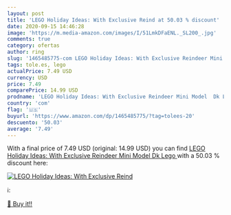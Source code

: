 ```yaml
---
layout: post
title: 'LEGO Holiday Ideas: With Exclusive Reind at 50.03 % discount'
date: 2020-09-15 14:46:28
image: 'https://m.media-amazon.com/images/I/51LmkDFaENL._SL200_.jpg'
comments: true
category: ofertas
author: ring
slug: '1465485775-com LEGO Holiday Ideas: With Exclusive Reindeer Mini Model Dk...'
tags: tole.es, lego
actualPrice: 7.49 USD
currency: USD
price: 7.49
comparePrice: 14.99 USD
prodname: 'LEGO Holiday Ideas: With Exclusive Reindeer Mini Model  Dk Lego '
country: 'com'
flag: '🇺🇸'
buyurl: 'https://www.amazon.com/dp/1465485775/?tag=tolees-20'
descuento: '50.03'
average: '7.49'
---
```


With a final price of 7.49 USD (original: 14.99 USD) you can find [LEGO Holiday Ideas: With Exclusive Reindeer Mini Model  Dk Lego ](https://www.amazon.com/dp/1465485775/?tag=tolees-20) with a  50.03 % discount here:

[![LEGO Holiday Ideas: With Exclusive Reind](https://m.media-amazon.com/images/I/51LmkDFaENL._SL200_.jpg)](https://www.amazon.com/dp/1465485775/?tag=tolees-20)

ℹ️:


[🛒 Buy it!!](https://www.amazon.com/dp/1465485775/?tag=tolees-20)
